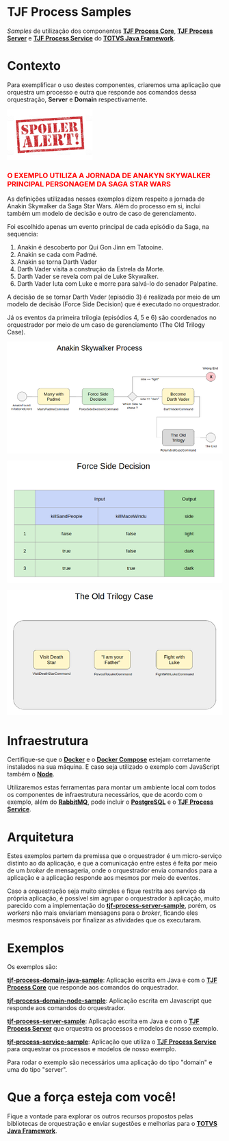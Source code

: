 # TJF Process Samples

_Samples_ de utilização dos componentes [__TJF Process Core__][tjf-process-core], [__TJF Process Server__][tjf-process-server-core] e [__TJF Process Service__][tjf-process-service] do [__TOTVS Java Framework__][tjf].

# Contexto

Para exemplificar o uso destes componentes, criaremos uma aplicação que orquestra um processo e outra que responde aos comandos dessa orquestração, __Server__ e __Domain__ respectivamente.

<p>
  <img src="spoileralert.png"/>
</p>
<h3 style="color: red">O EXEMPLO UTILIZA A JORNADA DE ANAKYN SKYWALKER <br> PRINCIPAL PERSONAGEM DA SAGA STAR WARS</h3>

As definições utilizadas nesses exemplos dizem respeito a jornada de Anakin Skywalker da Saga Star Wars. Além do processo em si, inclui também um modelo de decisão e outro de caso de gerenciamento.

Foi escolhido apenas um evento principal de cada episódio da Saga, na sequencia:

1. Anakin é descoberto por Qui Gon Jinn em Tatooine.
2. Anakin se cada com Padmé.
3. Anakin se torna Darth Vader
4. Darth Vader visita a construção da Estrela da Morte.
5. Darth Vader se revela com pai de Luke Skywalker.
6. Darth Vader luta com Luke e morre para salvá-lo do senador Palpatine.

A decisão de se tornar Darth Vader (episódio 3) é realizada por meio de um modelo de decisão (Force Side Decision) que é executado no orquestrador.

Já os eventos da primeira trilogia (episódios 4, 5 e 6) são coordenados no orquestrador por meio de um caso de gerenciamento (The Old Trilogy Case).

<p>
  <img src="bpmn.png"/>
</p>

<p>
  <img src="dmn.png"/>
</p>

<p>
  <img src="cmmn.png"/>
</p>


# Infraestrutura

Certifique-se que o [__Docker__][docker] e o [__Docker Compose__][docker-compose] estejam corretamente instalados na sua máquina. E caso seja utilizado o exemplo com JavaScript também o [__Node__][node].

Utilizaremos estas ferramentas para montar um ambiente local com todos os componentes de infraestrutura necessários, que de acordo com o exemplo, além do [__RabbitMQ__][rabbit], pode incluir o [__PostgreSQL__][postgres] e o [__TJF Process Service__][tjf-process-service].


# Arquitetura

Estes exemplos partem da premissa que o orquestrador é um micro-serviço distinto ao da aplicação, e que a comunicação entre estes é feita por meio de um _broker_ de mensageria, onde o orquestrador envia comandos para a aplicação e a aplicação responde aos mesmos por meio de eventos.

Caso a orquestração seja muito simples e fique restrita aos serviço da própria aplicação, é possível sim agrupar o orquestrador à aplicação, muito parecido com a implementação do [__tjf-process-server-sample__][tjf-process-server-sample], porém, os _workers_ não mais enviariam mensagens para o _broker_, ficando eles mesmos responsáveis por finalizar as atividades que os executaram.


# Exemplos

Os exemplos são:

[__tjf-process-domain-java-sample__][tjf-process-domain-java-sample]: Aplicação escrita em Java e com o [__TJF Process Core__][tjf-process-core] que responde aos comandos do orquestrador.

[__tjf-process-domain-node-sample__][tjf-process-domain-node-sample]: Aplicação escrita em Javascript que responde aos comandos do orquestrador.

[__tjf-process-server-sample__][tjf-process-server-sample]: Aplicação escrita em Java e com o [__TJF Process Server__][tjf-process-server-core] que orquestra os processos e modelos de nosso exemplo.

[__tjf-process-service-sample__][tjf-process-service-sample]: Aplicação que utiliza o [__TJF Process Service__][tjf-process-service] para orquestrar os processos e modelos de nosso exemplo.

Para rodar o exemplo são necessários uma aplicação do tipo "domain" e uma do tipo "server".

# Que a força esteja com você!

Fique a vontade para explorar os outros recursos propostos pelas bibliotecas de orquestração e enviar sugestões e melhorias para o [__TOTVS Java Framework__][tjf].

[tjf]: https://tjf.totvs.com.br
[tjf-process-core]: https://tjf.totvs.com.br/wiki/tjf-process-core
[tjf-process-server-core]: https://tjf.totvs.com.br/wiki/tjf-process-server-core
[tjf-process-service]: https://tjf.totvs.com.br/wiki/tjf-process-service
[tjf-process-domain-java-sample]: https://github.com/totvs/tjf-samples/tree/master/tjf-process/tjf-process-domain-java-sample
[tjf-process-domain-node-sample]: https://github.com/totvs/tjf-samples/tree/master/tjf-process/tjf-process-domain-node-sample
[tjf-process-server-sample]: https://github.com/totvs/tjf-samples/tree/master/tjf-process/tjf-process-server-sample
[tjf-process-service-sample]: https://github.com/totvs/tjf-samples/tree/master/tjf-process/tjf-process-service-sample
[docker]: https://docs.docker.com/
[docker-compose]: https://docs.docker.com/compose/
[rabbit]: https://www.rabbitmq.com/
[postgres]: https://www.postgresql.org/
[node]: https://nodejs.org/en/